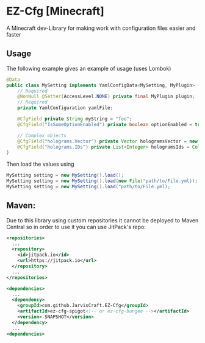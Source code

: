 # EZ-Cfg [Minecraft]
A Minecraft dev-Library for making work with configuration files easier and faster
## Usage
The following example gives an example of usage (uses Lombok)
```java
@Data
public class MySetting implements YamlConfigData<MySetting, MyPlugin> {
    // Required
    @NonNull @Setter(AccessLevel.NONE) private final MyPlugin plugin;
    // Required
    private YamlConfiguration yamlFile;

    @CfgField private String myString = "foo";
    @CfgField("IsSomeOptionEnabled") private boolean optionEnabled = true;

    // Complex objects
    @CfgField("holograms.Vector") private Vector hologramsVector = new Vector(0.0, 1.25, 0.0);
    @CfgField("holograms.IDs") private List<Integer> hologramsIds = Collections.emptyList();
}
```
Then load the values using
```Java
MySetting setting = new MySetting().load();
MySetting setting = new MySetting().load(new File("path/to/File.yml));
MySetting setting = new MySetting().load("path/to/File.yml);
```
## Maven:
Due to this library using custom repositories it cannot be deployed to Maven Central so in order to use it you can use JitPack's repo:
```xml
<repositories>
  ...
  <repository>
    <id>jitpack.io</id>
    <url>https://jitpack.io</url>
  </repository>
  ...
</repositories>
```
```xml
<dependencies>
  ...
  <dependency>
    <groupId>com.github.JarvisCraft.EZ-Cfg</groupId>
    <artifactId>ez-cfg-spigot<!-- or ez-cfg-bungee --></artifactId>
    <version>-SNAPSHOT</version>
  </dependency>
  ...
<dependencies>
```
